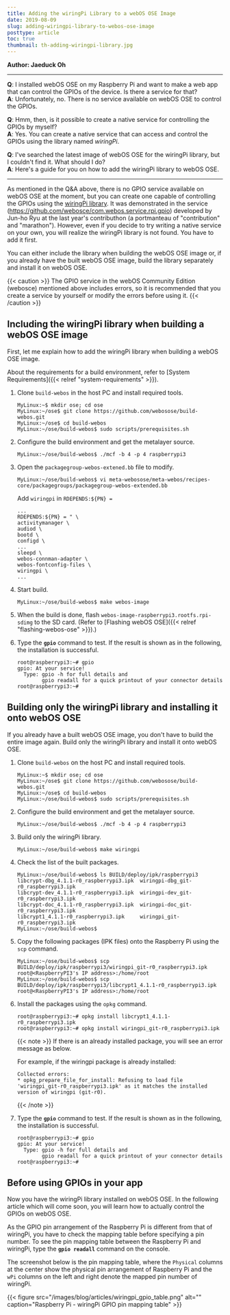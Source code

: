```yaml
---
title: Adding the wiringPi Library to a webOS OSE Image
date: 2019-08-09
slug: adding-wiringpi-library-to-webos-ose-image
posttype: article
toc: true
thumbnail: th-adding-wiringpi-library.jpg
---
```


**Author: Jaeduck Oh**

-------------------

**Q**: I installed webOS OSE on my Raspberry Pi and want to make a web app that can control the GPIOs of the device. Is there a service for that?<br />
**A**: Unfortunately, no. There is no service available on webOS OSE to control the GPIOs.

**Q**: Hmm, then, is it possible to create a native service for controlling the GPIOs by myself?<br />
**A**: Yes. You can create a native service that can access and control the GPIOs using the library named *wiringPi*.

**Q**: I've searched the latest image of webOS OSE for the wiringPi library, but I couldn't find it. What should I do?<br />
**A**: Here's a guide for you on how to add the wiringPi library to webOS OSE.

-------------------

As mentioned in the Q&A above, there is no GPIO service available on webOS OSE at the moment, but you can create one capable of controlling the GPIOs using the [wiringPi library](<http://wiringpi.com/>). It was demonstrated in the service (<https://github.com/webosce/com.webos.service.rpi.gpio>) developed by Jun-ho Ryu at the last year's contributhon (a portmanteau of "contribution" and "marathon"). However, even if you decide to try writing a native service on your own, you will realize the wiringPi library is not found. You have to add it first.

You can either include the library when building the webOS OSE image or, if you already have the built webOS OSE image, build the library separately and install it on webOS OSE.

{{< caution >}}
The GPIO service in the webOS Community Edition (webosce) mentioned above includes errors, so it is recommended that you create a service by yourself or modify the errors before using it.
{{< /caution >}}

## Including the wiringPi library when building a webOS OSE image

First, let me explain how to add the wiringPi library when building a webOS OSE image.

About the requirements for a build environment, refer to [System Requirements]({{< relref "system-requirements" >}}).

1.  Clone `build-webos` in the host PC and install required tools.

    ``` shell
    MyLinux:~$ mkdir ose; cd ose
    MyLinux:~/ose$ git clone https://github.com/webosose/build-webos.git
    MyLinux:~/ose$ cd build-webos
    MyLinux:~/ose/build-webos$ sudo scripts/prerequisites.sh
    ```

2.  Configure the build environment and get the metalayer source.

    ``` shell
    MyLinux:~/ose/build-webos$ ./mcf -b 4 -p 4 raspberrypi3
    ```

3.  Open the `packagegroup-webos-extened.bb` file to modify.

    ``` shell
    MyLinux:~/ose/build-webos$ vi meta-webosose/meta-webos/recipes-core/packagegroups/packagegroup-webos-extended.bb
    ```
    Add `wiringpi` in `RDEPENDS:${PN} =`

    ``` shell {hl_lines=[11]}
    ...
    RDEPENDS:${PN} = " \
    activitymanager \
    audiod \
    bootd \
    configd \
    ...
    sleepd \
    webos-connman-adapter \
    webos-fontconfig-files \
    wiringpi \
    ...
    ```

4.  Start build.

    ``` shell
    MyLinux:~/ose/build-webos$ make webos-image
    ```

5.  When the build is done, flash `webos-image-raspberrypi3.rootfs.rpi-sdimg` to the SD card. (Refer to [Flashing webOS OSE]({{< relref "flashing-webos-ose" >}}).)

6.  Type the **`gpio`** command to test. If the result is shown as in the following, the installation is successful.

    ``` shell
    root@raspberrypi3:~# gpio
    gpio: At your service!
      Type: gpio -h for full details and
            gpio readall for a quick printout of your connector details
    root@raspberrypi3:~#
    ```

## Building only the wiringPi library and installing it onto webOS OSE

If you already have a built webOS OSE image, you don't have to build the entire image again. Build only the wiringPi library and install it onto webOS OSE.

1.  Clone `build-webos` on the host PC and install required tools.

    ``` shell
    MyLinux:~$ mkdir ose; cd ose
    MyLinux:~/ose$ git clone https://github.com/webosose/build-webos.git
    MyLinux:~/ose$ cd build-webos
    MyLinux:~/ose/build-webos$ sudo scripts/prerequisites.sh
    ```

2.  Configure the build environment and get the metalayer source.

    ``` shell
    MyLinux:~/ose/build-webos$ ./mcf -b 4 -p 4 raspberrypi3
    ```

3.  Build only the wiringPi library.

    ``` shell
    MyLinux:~/ose/build-webos$ make wiringpi
    ```

4.  Check the list of the built packages.

    ``` shell
    MyLinux:~/ose/build-webos$ ls BUILD/deploy/ipk/raspberrypi3
    libcrypt-dbg_4.1.1-r0_raspberrypi3.ipk  wiringpi-dbg_git-r0_raspberrypi3.ipk
    libcrypt-dev_4.1.1-r0_raspberrypi3.ipk  wiringpi-dev_git-r0_raspberrypi3.ipk
    libcrypt-doc_4.1.1-r0_raspberrypi3.ipk  wiringpi-doc_git-r0_raspberrypi3.ipk
    libcrypt1_4.1.1-r0_raspberrypi3.ipk     wiringpi_git-r0_raspberrypi3.ipk
    MyLinux:~/ose/build-webos$
    ```

5.  Copy the following packages (IPK files) onto the Raspberry Pi using the `scp` command.

    ``` shell
    MyLinux:~/ose/build-webos$ scp BUILD/deploy/ipk/raspberrypi3/wiringpi_git-r0_raspberrypi3.ipk root@<RaspberryPI3's IP address>:/home/root
    MyLinux:~/ose/build-webos$ scp BUILD/deploy/ipk/raspberrypi3/libcrypt1_4.1.1-r0_raspberrypi3.ipk root@<RaspberryPI3's IP address>:/home/root
    ```

6.  Install the packages using the `opkg` command.

    ``` shell
    root@raspberrypi3:~# opkg install libcrypt1_4.1.1-r0_raspberrypi3.ipk
    root@raspberrypi3:~# opkg install wiringpi_git-r0_raspberrypi3.ipk
    ```

    {{< note >}}
    If there is an already installed package, you will see an error message as below.

    For example, if the wiringpi package is already installed:

    ``` shell
    Collected errors:
    * opkg_prepare_file_for_install: Refusing to load file 'wiringpi_git-r0_raspberrypi3.ipk' as it matches the installed version of wiringpi (git-r0).
    ```
    {{< /note >}}

7.  Type the **`gpio`** command to test. If the result is shown as in the following, the installation is successful.

    ``` shell
    root@raspberrypi3:~# gpio
    gpio: At your service!
      Type: gpio -h for full details and
            gpio readall for a quick printout of your connector details
    root@raspberrypi3:~#
    ```


## Before using GPIOs in your app

Now you have the wiringPi library installed on webOS OSE. In the following article which will come soon, you will learn how to actually control the GPIOs on webOS OSE.

As the GPIO pin arrangement of the Raspberry Pi is different from that of wiringPi, you have to check the mapping table before specifying a pin number. To see the pin mapping table between the Raspberry Pi and wiringPi, type the **`gpio readall`** command on the console.

The screenshot below is the pin mapping table, where the `Physical` columns at the center show the physical pin arrangement of Raspberry Pi and the `wPi` columns on the left and right denote the mapped pin number of wiringPi.

{{< figure src="/images/blog/articles/wiringpi_gpio_table.png" alt="" caption="Raspberry Pi - wiringPi GPIO pin mapping table" >}}
